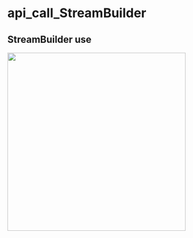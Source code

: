 # api_call_StreamBuilder
## StreamBuilder use


<img src="https://user-images.githubusercontent.com/113710907/222193037-957d8d55-e387-4494-8151-3fe9a8c7107e.mp4" width="400">





